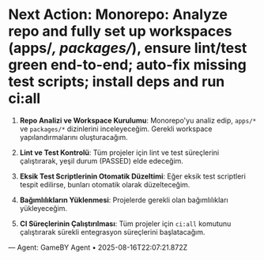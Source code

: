 # Next Action: Monorepo: Analyze repo and fully set up workspaces (apps/*, packages/*), ensure lint/test green end-to-end; auto-fix missing test scripts; install deps and run ci:all

1. **Repo Analizi ve Workspace Kurulumu**: Monorepo'yu analiz edip, `apps/*` ve `packages/*` dizinlerini inceleyeceğim. Gerekli workspace yapılandırmalarını oluşturacağım.

2. **Lint ve Test Kontrolü**: Tüm projeler için lint ve test süreçlerini çalıştırarak, yeşil durum (PASSED) elde edeceğim.

3. **Eksik Test Scriptlerinin Otomatik Düzeltimi**: Eğer eksik test scriptleri tespit edilirse, bunları otomatik olarak düzelteceğim.

4. **Bağımlılıkların Yüklenmesi**: Projelerde gerekli olan bağımlılıkları yükleyeceğim.

5. **CI Süreçlerinin Çalıştırılması**: Tüm projeler için `ci:all` komutunu çalıştırarak sürekli entegrasyon süreçlerini başlatacağım.

— Agent: GameBY Agent • 2025-08-16T22:07:21.872Z
